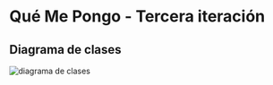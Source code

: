 # Qué Me Pongo - Tercera iteración

## Diagrama de clases

![diagrama de clases](https://i.imgur.com/M0GUoz2.png)

